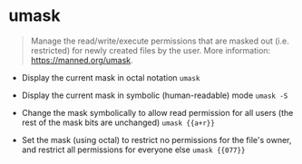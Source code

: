 # umask
> Manage the read/write/execute permissions that are masked out (i.e. restricted) for newly created files by the user.
> More information: <https://manned.org/umask>.

- Display the current mask in octal notation
`umask`

- Display the current mask in symbolic (human-readable) mode
`umask -S`

- Change the mask symbolically to allow read permission for all users (the rest of the mask bits are unchanged)
`umask {{a+r}}`

- Set the mask (using octal) to restrict no permissions for the file's owner, and restrict all permissions for everyone else
`umask {{077}}`
